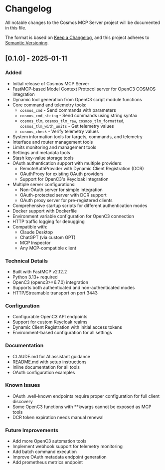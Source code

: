 # Changelog

All notable changes to the Cosmos MCP Server project will be documented in this file.

The format is based on [Keep a Changelog](https://keepachangelog.com/en/1.0.0/),
and this project adheres to [Semantic Versioning](https://semver.org/spec/v2.0.0.html).

## [0.1.0] - 2025-01-11

### Added
- Initial release of Cosmos MCP Server
- FastMCP-based Model Context Protocol server for OpenC3 COSMOS integration
- Dynamic tool generation from OpenC3 script module functions
- Core command and telemetry tools:
  - `cosmos_cmd` - Send commands with parameters
  - `cosmos_cmd_string` - Send commands using string syntax
  - `cosmos_tlm`, `cosmos_tlm_raw`, `cosmos_tlm_formatted`, `cosmos_tlm_with_units` - Get telemetry values
  - `cosmos_check` - Verify telemetry values
- System information tools for targets, commands, and telemetry
- Interface and router management tools
- Limits monitoring and management tools
- Settings and metadata tools
- Stash key-value storage tools
- OAuth authentication support with multiple providers:
  - RemoteAuthProvider with Dynamic Client Registration (DCR)
  - OAuthProxy for existing OAuth providers
  - Support for OpenC3's Keycloak integration
- Multiple server configurations:
  - Non-OAuth server for simple integration
  - OAuth-protected server with DCR support
  - OAuth proxy server for pre-registered clients
- Comprehensive startup scripts for different authentication modes
- Docker support with Dockerfile
- Environment variable configuration for OpenC3 connection
- HTTP traffic logging for debugging
- Compatible with:
  - Claude Desktop
  - ChatGPT (via custom GPT)
  - MCP Inspector
  - Any MCP-compatible client

### Technical Details
- Built with FastMCP v2.12.2
- Python 3.13+ required
- OpenC3 (openc3>=6.7.0) integration
- Supports both authenticated and non-authenticated modes
- HTTP/Streamable transport on port 3443

### Configuration
- Configurable OpenC3 API endpoints
- Support for custom Keycloak realms
- Dynamic Client Registration with initial access tokens
- Environment-based configuration for all settings

### Documentation
- CLAUDE.md for AI assistant guidance
- README.md with setup instructions
- Inline documentation for all tools
- OAuth configuration examples

### Known Issues
- OAuth .well-known endpoints require proper configuration for full client discovery
- Some OpenC3 functions with **kwargs cannot be exposed as MCP tools
- DCR token expiration needs manual renewal

### Future Improvements
- Add more OpenC3 automation tools
- Implement webhook support for telemetry monitoring
- Add batch command execution
- Improve OAuth metadata endpoint generation
- Add prometheus metrics endpoint
